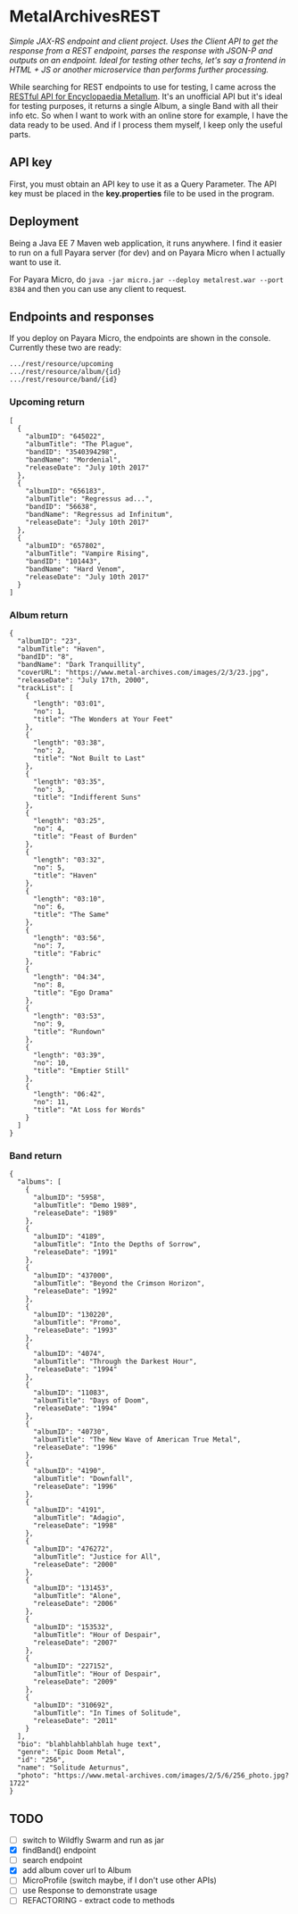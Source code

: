 # MetalArchivesREST

_Simple JAX-RS endpoint and client project. Uses the Client API to get the response from a REST endpoint, parses the response with JSON-P and outputs on an endpoint. Ideal for testing other techs, let's say a frontend in HTML + JS or another microservice than performs further processing._

While searching for REST endpoints to use for testing, I came across the [RESTful API for Encyclopaedia Metallum](http://em.wemakesites.net/#/overview). It's an unofficial API but it's ideal for testing purposes, it returns a single Album, a single Band with all their info etc. So when I want to work with an online store for example, I have the data ready to be used. And if I process them myself, I keep only the useful parts.

## API key
First, you must obtain an API key to use it as a Query Parameter. The API key must be placed in the **key.properties** file to be used in the program.

## Deployment
Being a Java EE 7 Maven web application, it runs anywhere. I find it easier to run on a full Payara server (for dev) and on Payara Micro when I actually want to use it.

For Payara Micro, do `java -jar micro.jar --deploy metalrest.war --port 8384` and then you can use any client to request.

## Endpoints and responses
If you deploy on Payara Micro, the endpoints are shown in the console. Currently these two are ready:
```
.../rest/resource/upcoming
.../rest/resource/album/{id}
.../rest/resource/band/{id}
```
### Upcoming return
```
[
  {
    "albumID": "645022",
    "albumTitle": "The Plague",
    "bandID": "3540394298",
    "bandName": "Mordenial",
    "releaseDate": "July 10th 2017"
  },
  {
    "albumID": "656183",
    "albumTitle": "Regressus ad...",
    "bandID": "56638",
    "bandName": "Regressus ad Infinitum",
    "releaseDate": "July 10th 2017"
  },
  {
    "albumID": "657802",
    "albumTitle": "Vampire Rising",
    "bandID": "101443",
    "bandName": "Hard Venom",
    "releaseDate": "July 10th 2017"
  }
]
```
### Album return
```
{
  "albumID": "23",
  "albumTitle": "Haven",
  "bandID": "8",
  "bandName": "Dark Tranquillity",
  "coverURL": "https://www.metal-archives.com/images/2/3/23.jpg",
  "releaseDate": "July 17th, 2000",
  "trackList": [
    {
      "length": "03:01",
      "no": 1,
      "title": "The Wonders at Your Feet"
    },
    {
      "length": "03:38",
      "no": 2,
      "title": "Not Built to Last"
    },
    {
      "length": "03:35",
      "no": 3,
      "title": "Indifferent Suns"
    },
    {
      "length": "03:25",
      "no": 4,
      "title": "Feast of Burden"
    },
    {
      "length": "03:32",
      "no": 5,
      "title": "Haven"
    },
    {
      "length": "03:10",
      "no": 6,
      "title": "The Same"
    },
    {
      "length": "03:56",
      "no": 7,
      "title": "Fabric"
    },
    {
      "length": "04:34",
      "no": 8,
      "title": "Ego Drama"
    },
    {
      "length": "03:53",
      "no": 9,
      "title": "Rundown"
    },
    {
      "length": "03:39",
      "no": 10,
      "title": "Emptier Still"
    },
    {
      "length": "06:42",
      "no": 11,
      "title": "At Loss for Words"
    }
  ]
}
```
### Band return
```
{
  "albums": [
    {
      "albumID": "5958",
      "albumTitle": "Demo 1989",
      "releaseDate": "1989"
    },
    {
      "albumID": "4189",
      "albumTitle": "Into the Depths of Sorrow",
      "releaseDate": "1991"
    },
    {
      "albumID": "437000",
      "albumTitle": "Beyond the Crimson Horizon",
      "releaseDate": "1992"
    },
    {
      "albumID": "130220",
      "albumTitle": "Promo",
      "releaseDate": "1993"
    },
    {
      "albumID": "4074",
      "albumTitle": "Through the Darkest Hour",
      "releaseDate": "1994"
    },
    {
      "albumID": "11083",
      "albumTitle": "Days of Doom",
      "releaseDate": "1994"
    },
    {
      "albumID": "40730",
      "albumTitle": "The New Wave of American True Metal",
      "releaseDate": "1996"
    },
    {
      "albumID": "4190",
      "albumTitle": "Downfall",
      "releaseDate": "1996"
    },
    {
      "albumID": "4191",
      "albumTitle": "Adagio",
      "releaseDate": "1998"
    },
    {
      "albumID": "476272",
      "albumTitle": "Justice for All",
      "releaseDate": "2000"
    },
    {
      "albumID": "131453",
      "albumTitle": "Alone",
      "releaseDate": "2006"
    },
    {
      "albumID": "153532",
      "albumTitle": "Hour of Despair",
      "releaseDate": "2007"
    },
    {
      "albumID": "227152",
      "albumTitle": "Hour of Despair",
      "releaseDate": "2009"
    },
    {
      "albumID": "310692",
      "albumTitle": "In Times of Solitude",
      "releaseDate": "2011"
    }
  ],
  "bio": "blahblahblahblah huge text",
  "genre": "Epic Doom Metal",
  "id": "256",
  "name": "Solitude Aeturnus",
  "photo": "https://www.metal-archives.com/images/2/5/6/256_photo.jpg?1722"
}
```
## TODO
- [ ] switch to Wildfly Swarm and run as jar
- [X] findBand() endpoint
- [ ] search endpoint
- [X] add album cover url to Album
- [ ] MicroProfile (switch maybe, if I don't use other APIs)
- [ ] use Response to demonstrate usage
- [ ] REFACTORING - extract code to methods
